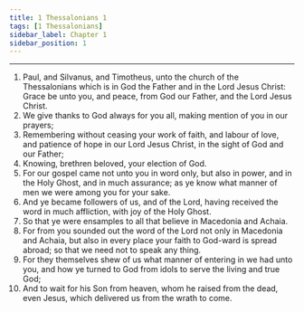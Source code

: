 ```yaml
---
title: 1 Thessalonians 1
tags: [1 Thessalonians]
sidebar_label: Chapter 1
sidebar_position: 1
---
```


---
1. Paul, and Silvanus, and Timotheus, unto the church of the Thessalonians which is in God the Father and in the Lord Jesus Christ: Grace be unto you, and peace, from God our Father, and the Lord Jesus Christ.
2. We give thanks to God always for you all, making mention of you in our prayers;
3. Remembering without ceasing your work of faith, and labour of love, and patience of hope in our Lord Jesus Christ, in the sight of God and our Father;
4. Knowing, brethren beloved, your election of God.
5. For our gospel came not unto you in word only, but also in power, and in the Holy Ghost, and in much assurance; as ye know what manner of men we were among you for your sake.
6. And ye became followers of us, and of the Lord, having received the word in much affliction, with joy of the Holy Ghost.
7. So that ye were ensamples to all that believe in Macedonia and Achaia.
8. For from you sounded out the word of the Lord not only in Macedonia and Achaia, but also in every place your faith to God-ward is spread abroad; so that we need not to speak any thing.
9. For they themselves shew of us what manner of entering in we had unto you, and how ye turned to God from idols to serve the living and true God;
10. And to wait for his Son from heaven, whom he raised from the dead, even Jesus, which delivered us from the wrath to come.